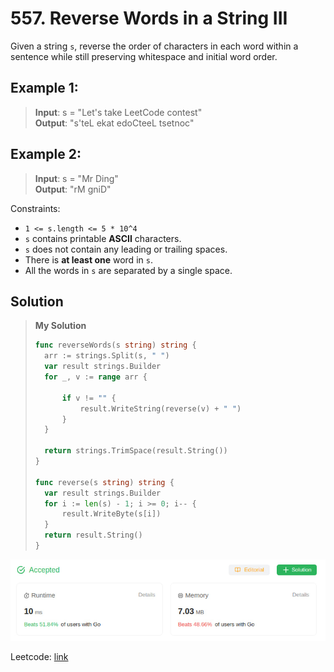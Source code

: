 # 557. Reverse Words in a String III

Given a string `s`, reverse the order of characters in each word within a sentence while still preserving whitespace and initial word order.

## Example 1:
> **Input**: s = "Let's take LeetCode contest" \
> **Output**: "s'teL ekat edoCteeL tsetnoc"

## Example 2:
> **Input**: s = "Mr Ding" \
> **Output**: "rM gniD"

Constraints:
* `1 <= s.length <= 5 * 10^4`
* `s` contains printable **ASCII** characters.
* `s` does not contain any leading or trailing spaces.
* There is **at least one** word in `s`.
* All the words in `s` are separated by a single space.

## Solution
> **My Solution**
> ```go
> func reverseWords(s string) string {
> 	arr := strings.Split(s, " ")
> 	var result strings.Builder
> 	for _, v := range arr {
> 
> 		if v != "" {
> 			result.WriteString(reverse(v) + " ")
> 		}
> 	}
> 
> 	return strings.TrimSpace(result.String())
> }
> 
> func reverse(s string) string {
> 	var result strings.Builder
> 	for i := len(s) - 1; i >= 0; i-- {
> 		result.WriteByte(s[i])
> 	}
> 	return result.String()
> }
> ```

![result](557.png)

Leetcode: [link](https://leetcode.com/problems/reverse-words-in-a-string-iii/description/)